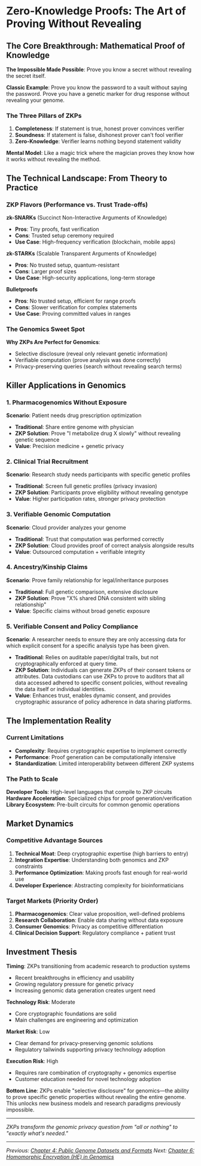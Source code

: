 # Zero-Knowledge Proofs: The Art of Proving Without Revealing

## The Core Breakthrough: Mathematical Proof of Knowledge

**The Impossible Made Possible**: Prove you know a secret without revealing the secret itself.

**Classic Example**: Prove you know the password to a vault without saying the password. Prove you have a genetic marker for drug response without revealing your genome.

### The Three Pillars of ZKPs

1. **Completeness**: If statement is true, honest prover convinces verifier
2. **Soundness**: If statement is false, dishonest prover can't fool verifier  
3. **Zero-Knowledge**: Verifier learns nothing beyond statement validity

**Mental Model**: Like a magic trick where the magician proves they know how it works without revealing the method.

## The Technical Landscape: From Theory to Practice

### ZKP Flavors (Performance vs. Trust Trade-offs)

**zk-SNARKs** (Succinct Non-Interactive Arguments of Knowledge)
- **Pros**: Tiny proofs, fast verification
- **Cons**: Trusted setup ceremony required
- **Use Case**: High-frequency verification (blockchain, mobile apps)

**zk-STARKs** (Scalable Transparent Arguments of Knowledge)  
- **Pros**: No trusted setup, quantum-resistant
- **Cons**: Larger proof sizes
- **Use Case**: High-security applications, long-term storage

**Bulletproofs**
- **Pros**: No trusted setup, efficient for range proofs
- **Cons**: Slower verification for complex statements
- **Use Case**: Proving committed values in ranges

### The Genomics Sweet Spot

**Why ZKPs Are Perfect for Genomics**:
- Selective disclosure (reveal only relevant genetic information)
- Verifiable computation (prove analysis was done correctly)
- Privacy-preserving queries (search without revealing search terms)

## Killer Applications in Genomics

### 1. Pharmacogenomics Without Exposure
**Scenario**: Patient needs drug prescription optimization
- **Traditional**: Share entire genome with physician
- **ZKP Solution**: Prove "I metabolize drug X slowly" without revealing genetic sequence
- **Value**: Precision medicine + genetic privacy

### 2. Clinical Trial Recruitment 
**Scenario**: Research study needs participants with specific genetic profiles
- **Traditional**: Screen full genetic profiles (privacy invasion)
- **ZKP Solution**: Participants prove eligibility without revealing genotype
- **Value**: Higher participation rates, stronger privacy protection

### 3. Verifiable Genomic Computation
**Scenario**: Cloud provider analyzes your genome
- **Traditional**: Trust that computation was performed correctly
- **ZKP Solution**: Cloud provides proof of correct analysis alongside results
- **Value**: Outsourced computation + verifiable integrity

### 4. Ancestry/Kinship Claims
**Scenario**: Prove family relationship for legal/inheritance purposes
- **Traditional**: Full genetic comparison, extensive disclosure
- **ZKP Solution**: Prove "X% shared DNA consistent with sibling relationship"
- **Value**: Specific claims without broad genetic exposure

### 5. Verifiable Consent and Policy Compliance
**Scenario**: A researcher needs to ensure they are only accessing data for which explicit consent for a specific analysis type has been given.
- **Traditional**: Relies on auditable paper/digital trails, but not cryptographically enforced at query time.
- **ZKP Solution**: Individuals can generate ZKPs of their consent tokens or attributes. Data custodians can use ZKPs to prove to auditors that all data accessed adhered to specific consent policies, without revealing the data itself or individual identities.
- **Value**: Enhances trust, enables dynamic consent, and provides cryptographic assurance of policy adherence in data sharing platforms.

## The Implementation Reality

### Current Limitations
- **Complexity**: Requires cryptographic expertise to implement correctly
- **Performance**: Proof generation can be computationally intensive
- **Standardization**: Limited interoperability between different ZKP systems

### The Path to Scale
**Developer Tools**: High-level languages that compile to ZKP circuits
**Hardware Acceleration**: Specialized chips for proof generation/verification
**Library Ecosystem**: Pre-built circuits for common genomic operations

## Market Dynamics

### Competitive Advantage Sources
1. **Technical Moat**: Deep cryptographic expertise (high barriers to entry)
2. **Integration Expertise**: Understanding both genomics and ZKP constraints
3. **Performance Optimization**: Making proofs fast enough for real-world use
4. **Developer Experience**: Abstracting complexity for bioinformaticians

### Target Markets (Priority Order)
1. **Pharmacogenomics**: Clear value proposition, well-defined problems
2. **Research Collaboration**: Enable data sharing without data exposure
3. **Consumer Genomics**: Privacy as competitive differentiation
4. **Clinical Decision Support**: Regulatory compliance + patient trust

## Investment Thesis

**Timing**: ZKPs transitioning from academic research to production systems
- Recent breakthroughs in efficiency and usability
- Growing regulatory pressure for genetic privacy
- Increasing genomic data generation creates urgent need

**Technology Risk**: Moderate
- Core cryptographic foundations are solid
- Main challenges are engineering and optimization

**Market Risk**: Low
- Clear demand for privacy-preserving genomic solutions
- Regulatory tailwinds supporting privacy technology adoption

**Execution Risk**: High
- Requires rare combination of cryptography + genomics expertise
- Customer education needed for novel technology adoption

**Bottom Line**: ZKPs enable "selective disclosure" for genomics—the ability to prove specific genetic properties without revealing the entire genome. This unlocks new business models and research paradigms previously impossible.

---
*ZKPs transform the genomic privacy question from "all or nothing" to "exactly what's needed."*

---
*Previous: [Chapter 4: Public Genome Datasets and Formats](04-public_genome_datasets.md)*
*Next: [Chapter 6: Homomorphic Encryption (HE) in Genomics](06-homomorphic_encryption_he.md)*